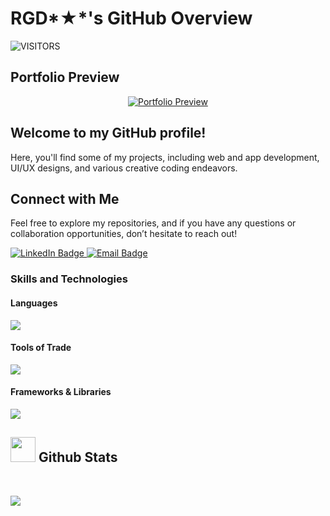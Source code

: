 # RGD*★*'s GitHub Overview  
<img alt="VISITORS" src="https://komarev.com/ghpvc/?username=rgd01sh&style=flat&labelColor=red&logo=github&label=PROFILE+VIEWS&color=971901" />
 

## Portfolio Preview
<p align="center">
  <a href="https://rgd01sh.github.io/Raghad-Portfolio/" target="_blank">
    <img src="https://github.com/user-attachments/assets/3d71d7af-9437-40ae-b8fb-806569fded80" alt="Portfolio Preview" width:200 />
  </a>
</p>
 


## Welcome to my GitHub profile! 
Here, you'll find some of my projects, including web and app development, UI/UX designs, and various creative coding endeavors. 

## Connect with Me
Feel free to explore my repositories, and if you have any questions or collaboration opportunities, don’t hesitate to reach out!

<a href="https://www.linkedin.com/in/raghad-alshanqeeti/" target="_blank">
  <img src="https://img.shields.io/badge/LinkedIn-blue?logo=linkedin&logoColor=white" alt="LinkedIn Badge" />
</a>
<a href="mailto:rgd.01@outlook.com">
  <img src="https://img.shields.io/badge/Email-D14836?logo=gmail&logoColor=white" alt="Email Badge" />
</a>
 
### Skills and Technologies

#### Languages
<p>
  <a href="https://github.com/rgd01sh/github-readme-stats">
    <img align="center" src="https://github-readme-stats.vercel.app/api/top-langs/?username=rgd01sh&layout=compact&theme=onedark&langs_count=5&hide=php,java,jupyter%20notebook" />
  </a>
</p>

#### Tools of Trade
<p>
  <a href="https://skillicons.dev">
    <img src="https://skillicons.dev/icons?i=git,github,figma,vscode&perline=4" />
  </a>
</p>

#### Frameworks & Libraries
<p>
  <a href="https://skillicons.dev">
    <img src="https://skillicons.dev/icons?i=react,next,tailwind,bootstrap&perline=4" />
  </a>
</p> 

## <img src="https://i.giphy.com/media/v1.Y2lkPTc5MGI3NjExZmdvZDNmb3hmejM5Zm5tdHBqejhxbXhjYzE0MnZreGRpMmdieTNwYyZlcD12MV9pbnRlcm5hbF9naWZfYnlfaWQmY3Q9Zw/vgd2aXjyeUkgUTnfjg/giphy-downsized.gif" width="40"> **Github Stats**

<br />

<p>
  <img align="center" src="https://streak-stats.demolab.com/?user=rgd01sh&theme=onedark&layout=compact" />
</p>

